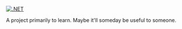 [![.NET](https://github.com/Phildor92/Eruditio/actions/workflows/dotnet.yml/badge.svg)](https://github.com/Phildor92/Eruditio/actions/workflows/dotnet.yml)

A project primarily to learn. Maybe it'll someday be useful to someone.
